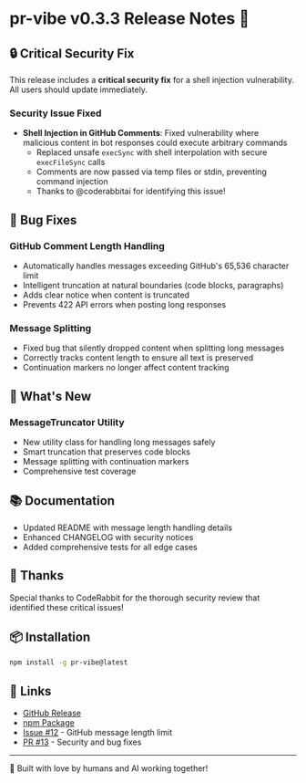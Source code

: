 # pr-vibe v0.3.3 Release Notes 🎵

## 🔒 Critical Security Fix

This release includes a **critical security fix** for a shell injection vulnerability. All users should update immediately.

### Security Issue Fixed
- **Shell Injection in GitHub Comments**: Fixed vulnerability where malicious content in bot responses could execute arbitrary commands
  - Replaced unsafe `execSync` with shell interpolation with secure `execFileSync` calls
  - Comments are now passed via temp files or stdin, preventing command injection
  - Thanks to @coderabbitai for identifying this issue!

## 🐛 Bug Fixes

### GitHub Comment Length Handling
- Automatically handles messages exceeding GitHub's 65,536 character limit
- Intelligent truncation at natural boundaries (code blocks, paragraphs)
- Adds clear notice when content is truncated
- Prevents 422 API errors when posting long responses

### Message Splitting
- Fixed bug that silently dropped content when splitting long messages
- Correctly tracks content length to ensure all text is preserved
- Continuation markers no longer affect content tracking

## 🚀 What's New

### MessageTruncator Utility
- New utility class for handling long messages safely
- Smart truncation that preserves code blocks
- Message splitting with continuation markers
- Comprehensive test coverage

## 📚 Documentation
- Updated README with message length handling details
- Enhanced CHANGELOG with security notices
- Added comprehensive tests for all edge cases

## 🙏 Thanks
Special thanks to CodeRabbit for the thorough security review that identified these critical issues!

## 📦 Installation
```bash
npm install -g pr-vibe@latest
```

## 🔗 Links
- [GitHub Release](https://github.com/stroupaloop/pr-vibe/releases/tag/v0.3.3)
- [npm Package](https://www.npmjs.com/package/pr-vibe)
- [Issue #12](https://github.com/stroupaloop/pr-vibe/issues/12) - GitHub message length limit
- [PR #13](https://github.com/stroupaloop/pr-vibe/pull/13) - Security and bug fixes

---

🤖 Built with love by humans and AI working together!